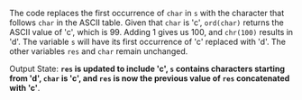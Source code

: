 The code replaces the first occurrence of `char` in `s` with the character that follows `char` in the ASCII table. Given that `char` is 'c', `ord(char)` returns the ASCII value of 'c', which is 99. Adding 1 gives us 100, and `chr(100)` results in 'd'. The variable `s` will have its first occurrence of 'c' replaced with 'd'. The other variables `res` and `char` remain unchanged.

Output State: **`res` is updated to include 'c', `s` contains characters starting from 'd', `char` is 'c', and `res` is now the previous value of `res` concatenated with 'c'**.